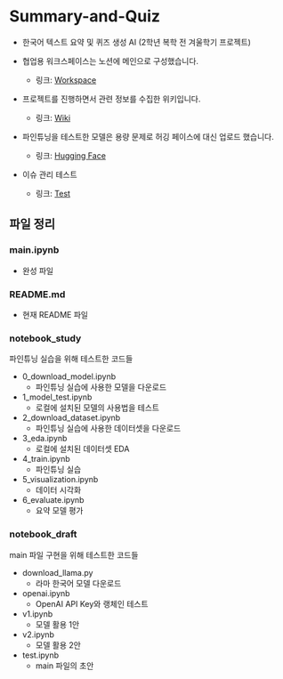 # Summary-and-Quiz
- 한국어 텍스트 요약 및 퀴즈 생성 AI (2학년 복학 전 겨울학기 프로젝트)

- 협업용 워크스페이스는 노션에 메인으로 구성했습니다.
  - 링크: [Workspace](https://sj92.notion.site/summary-and-quiz)

- 프로젝트를 진행하면서 관련 정보를 수집한 위키입니다.
  - 링크: [Wiki](https://github.com/topand92/Summary-and-Quiz/wiki)

- 파인튜닝을 테스트한 모델은 용량 문제로 허깅 페이스에 대신 업로드 했습니다.
  - 링크: [Hugging Face](https://huggingface.co/sgjeong/Private_Fine-tuning_Test)

- 이슈 관리 테스트
  - 링크: [Test](https://github.com/topand92/Summary-and-Quiz/issues)

## 파일 정리

### main.ipynb
- 완성 파일
### README.md
- 현재 README 파일

### notebook_study
파인튜닝 실습을 위해 테스트한 코드들
- 0_download_model.ipynb
  - 파인튜닝 실습에 사용한 모델을 다운로드
- 1_model_test.ipynb
  - 로컬에 설치된 모델의 사용법을 테스트
- 2_download_dataset.ipynb
  - 파인튜닝 실습에 사용한 데이터셋을 다운로드
- 3_eda.ipynb
  - 로컬에 설치된 데이터셋 EDA
- 4_train.ipynb
  - 파인튜닝 실습
- 5_visualization.ipynb
  - 데이터 시각화
- 6_evaluate.ipynb
  - 요약 모델 평가

### notebook_draft
main 파일 구현을 위해 테스트한 코드들
- download_llama.py
  - 라마 한국어 모델 다운로드
- openai.ipynb
  - OpenAI API Key와 랭체인 테스트
- v1.ipynb
  - 모델 활용 1안
- v2.ipynb
  - 모델 활용 2안
- test.ipynb
  - main 파일의 초안
